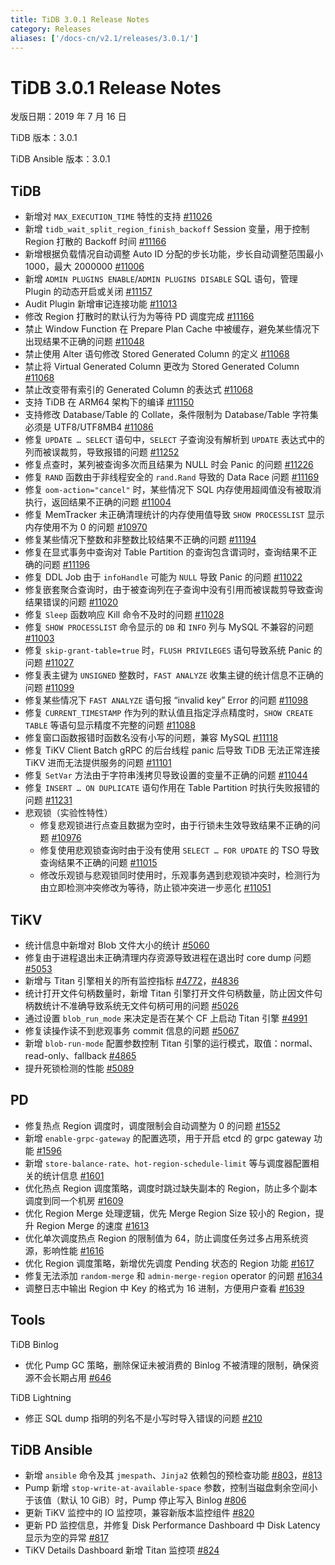 ```yaml
---
title: TiDB 3.0.1 Release Notes
category: Releases
aliases: ['/docs-cn/v2.1/releases/3.0.1/']
---
```


# TiDB 3.0.1 Release Notes

发版日期：2019 年 7 月 16 日

TiDB 版本：3.0.1

TiDB Ansible 版本：3.0.1

## TiDB

+ 新增对 `MAX_EXECUTION_TIME` 特性的支持 [#11026](https://github.com/pingcap/tidb/pull/11026)
+ 新增 `tidb_wait_split_region_finish_backoff` Session 变量，用于控制 Region 打散的 Backoff 时间 [#11166](https://github.com/pingcap/tidb/pull/11166)
+ 新增根据负载情况自动调整 Auto ID 分配的步长功能，步长自动调整范围最小 1000，最大 2000000 [#11006](https://github.com/pingcap/tidb/pull/11006)
+ 新增 `ADMIN PLUGINS ENABLE`/`ADMIN PLUGINS DISABLE` SQL 语句，管理 Plugin 的动态开启或关闭 [#11157](https://github.com/pingcap/tidb/pull/11157)
+ Audit Plugin 新增审记连接功能 [#11013](https://github.com/pingcap/tidb/pull/11013)
+ 修改 Region 打散时的默认行为为等待 PD 调度完成 [#11166](https://github.com/pingcap/tidb/pull/11166)
+ 禁止 Window Function 在 Prepare Plan Cache 中被缓存，避免某些情况下出现结果不正确的问题 [#11048](https://github.com/pingcap/tidb/pull/11048)
+ 禁止使用 Alter 语句修改 Stored Generated Column 的定义 [#11068](https://github.com/pingcap/tidb/pull/11068)
+ 禁止将 Virtual Generated Column 更改为 Stored Generated Column [#11068](https://github.com/pingcap/tidb/pull/11068)
+ 禁止改变带有索引的 Generated Column 的表达式 [#11068](https://github.com/pingcap/tidb/pull/11068)
+ 支持 TiDB 在 ARM64 架构下的编译 [#11150](https://github.com/pingcap/tidb/pull/11150)
+ 支持修改 Database/Table 的 Collate，条件限制为 Database/Table 字符集必须是 UTF8/UTF8MB4 [#11086](https://github.com/pingcap/tidb/pull/11086)
+ 修复 `UPDATE … SELECT` 语句中，`SELECT` 子查询没有解析到 `UPDATE` 表达式中的列而被误裁剪，导致报错的问题 [#11252](https://github.com/pingcap/tidb/pull/11252)
+ 修复点查时，某列被查询多次而且结果为 NULL 时会 Panic 的问题 [#11226](https://github.com/pingcap/tidb/pull/11226)
+ 修复 `RAND` 函数由于非线程安全的 `rand.Rand` 导致的 Data Race 问题 [#11169](https://github.com/pingcap/tidb/pull/11169)
+ 修复 `oom-action="cancel"` 时，某些情况下 SQL 内存使用超阈值没有被取消执行，返回结果不正确的问题 [#11004](https://github.com/pingcap/tidb/pull/11004)
+ 修复 MemTracker 未正确清理统计的内存使用值导致 `SHOW PROCESSLIST` 显示内存使用不为 0 的问题 [#10970](https://github.com/pingcap/tidb/pull/10970)
+ 修复某些情况下整数和非整数比较结果不正确的问题 [#11194](https://github.com/pingcap/tidb/pull/11194)
+ 修复在显式事务中查询对 Table Partition 的查询包含谓词时，查询结果不正确的问题 [#11196](https://github.com/pingcap/tidb/pull/11196)
+ 修复 DDL Job 由于 `infoHandle` 可能为 `NULL` 导致 Panic 的问题 [#11022](https://github.com/pingcap/tidb/pull/11022)
+ 修复嵌套聚合查询时，由于被查询列在子查询中没有引用而被误裁剪导致查询结果错误的问题 [#11020](https://github.com/pingcap/tidb/pull/11020)
+ 修复 `Sleep` 函数响应 Kill 命令不及时的问题 [#11028](https://github.com/pingcap/tidb/pull/11028)
+ 修复 `SHOW PROCESSLIST` 命令显示的 `DB` 和 `INFO` 列与 MySQL 不兼容的问题 [#11003](https://github.com/pingcap/tidb/pull/11003)
+ 修复 `skip-grant-table=true` 时，`FLUSH PRIVILEGES` 语句导致系统 Panic 的问题 [#11027](https://github.com/pingcap/tidb/pull/11027)
+ 修复表主键为 `UNSIGNED` 整数时，`FAST ANALYZE` 收集主键的统计信息不正确的问题 [#11099](https://github.com/pingcap/tidb/pull/11099)
+ 修复某些情况下 `FAST ANALYZE` 语句报 “invalid key” Error 的问题 [#11098](https://github.com/pingcap/tidb/pull/11098)
+ 修复 `CURRENT_TIMESTAMP` 作为列的默认值且指定浮点精度时，`SHOW CREATE TABLE` 等语句显示精度不完整的问题 [#11088](https://github.com/pingcap/tidb/pull/11088)
+ 修复窗口函数报错时函数名没有小写的问题，兼容 MySQL [#11118](https://github.com/pingcap/tidb/pull/11118)
+ 修复 TiKV Client Batch gRPC 的后台线程 panic 后导致 TiDB 无法正常连接 TiKV 进而无法提供服务的问题 [#11101](https://github.com/pingcap/tidb/pull/11101)
+ 修复 `SetVar` 方法由于字符串浅拷贝导致设置的变量不正确的问题 [#11044](https://github.com/pingcap/tidb/pull/11044)
+ 修复 `INSERT … ON DUPLICATE` 语句作用在 Table Partition 时执行失败报错的问题 [#11231](https://github.com/pingcap/tidb/pull/11231)
+ 悲观锁（实验性特性）
    - 修复悲观锁进行点查且数据为空时，由于行锁未生效导致结果不正确的问题 [#10976](https://github.com/pingcap/tidb/pull/10976)
    - 修复使用悲观锁查询时由于没有使用 `SELECT … FOR UPDATE` 的 TSO 导致查询结果不正确的问题 [#11015](https://github.com/pingcap/tidb/pull/11015)
    - 修改乐观锁与悲观锁同时使用时，乐观事务遇到悲观锁冲突时，检测行为由立即检测冲突修改为等待，防止锁冲突进一步恶化 [#11051](https://github.com/pingcap/tidb/pull/11051)

## TiKV

- 统计信息中新增对 Blob 文件大小的统计 [#5060](https://github.com/tikv/tikv/pull/5060)
- 修复由于进程退出未正确清理内存资源导致进程在退出时 core dump 问题 [#5053](https://github.com/tikv/tikv/pull/5053)
- 新增与 Titan 引擎相关的所有监控指标 [#4772](https://github.com/tikv/tikv/pull/4772)，[#4836](https://github.com/tikv/tikv/pull/4836)
- 统计打开文件句柄数量时，新增 Titan 引擎打开文件句柄数量，防止因文件句柄数统计不准确导致系统无文件句柄可用的问题 [#5026](https://github.com/tikv/tikv/pull/5026)
- 通过设置 `blob_run_mode` 来决定是否在某个 CF 上启动 Titan 引擎 [#4991](https://github.com/tikv/tikv/pull/4991)
- 修复读操作读不到悲观事务 commit 信息的问题 [#5067](https://github.com/tikv/tikv/pull/5067)
- 新增 `blob-run-mode` 配置参数控制 Titan 引擎的运行模式，取值：normal、read-only、fallback [#4865](https://github.com/tikv/tikv/pull/4865)
- 提升死锁检测的性能 [#5089](https://github.com/tikv/tikv/pull/5089)

## PD

- 修复热点 Region 调度时，调度限制会自动调整为 0 的问题 [#1552](https://github.com/pingcap/pd/pull/1552)
- 新增 `enable-grpc-gateway` 的配置选项，用于开启 etcd 的 grpc gateway 功能 [#1596](https://github.com/pingcap/pd/pull/1596)
- 新增 `store-balance-rate`、`hot-region-schedule-limit` 等与调度器配置相关的统计信息 [#1601](https://github.com/pingcap/pd/pull/1601)
- 优化热点 Region 调度策略，调度时跳过缺失副本的 Region，防止多个副本调度到同一个机房 [#1609](https://github.com/pingcap/pd/pull/1609)
- 优化 Region Merge 处理逻辑，优先 Merge Region Size 较小的 Region，提升 Region Merge 的速度 [#1613](https://github.com/pingcap/pd/pull/1613)
- 优化单次调度热点 Region 的限制值为 64，防止调度任务过多占用系统资源，影响性能 [#1616](https://github.com/pingcap/pd/pull/1616)
- 优化 Region 调度策略，新增优先调度 Pending 状态的 Region 功能 [#1617](https://github.com/pingcap/pd/pull/1617)
- 修复无法添加 `random-merge` 和 `admin-merge-region` operator 的问题 [#1634](https://github.com/pingcap/pd/pull/1634)
- 调整日志中输出 Region 中 Key 的格式为 16 进制，方便用户查看 [#1639](https://github.com/pingcap/pd/pull/1639)

## Tools

TiDB Binlog

- 优化 Pump GC 策略，删除保证未被消费的 Binlog 不被清理的限制，确保资源不会长期占用 [#646](https://github.com/pingcap/tidb-binlog/pull/646)

TiDB Lightning

- 修正 SQL dump 指明的列名不是小写时导入错误的问题 [#210](https://github.com/pingcap/tidb-lightning/pull/210)

## TiDB Ansible

- 新增 `ansible` 命令及其 `jmespath`、`Jinja2` 依赖包的预检查功能 [#803](https://github.com/pingcap/tidb-ansible/pull/803)，[#813](https://github.com/pingcap/tidb-ansible/pull/813)
- Pump 新增 `stop-write-at-available-space` 参数，控制当磁盘剩余空间小于该值（默认 10 GiB）时，Pump 停止写入 Binlog [#806](https://github.com/pingcap/tidb-ansible/pull/806)
- 更新 TiKV 监控中的 IO 监控项，兼容新版本监控组件 [#820](https://github.com/pingcap/tidb-ansible/pull/820)
- 更新 PD 监控信息，并修复 Disk Performance Dashboard 中 Disk Latency 显示为空的异常 [#817](https://github.com/pingcap/tidb-ansible/pull/817)
- TiKV Details Dashboard 新增 Titan 监控项 [#824](https://github.com/pingcap/tidb-ansible/pull/824)
